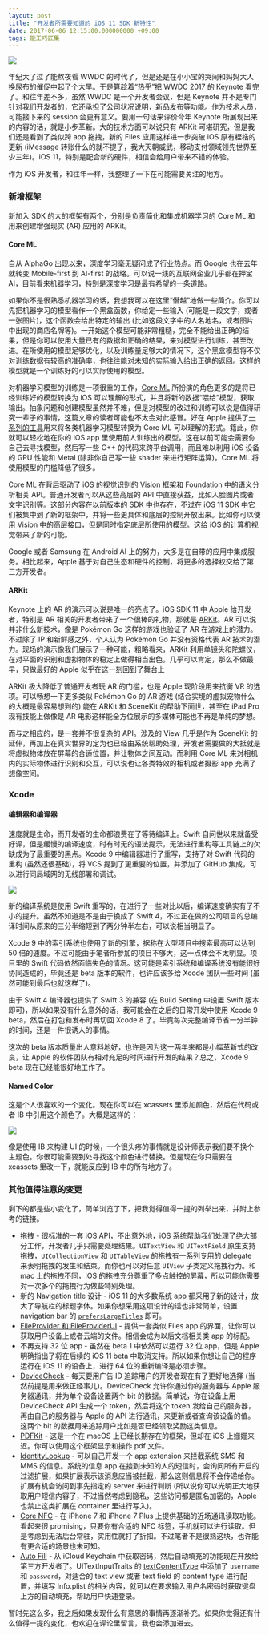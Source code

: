 ```yaml
---
layout: post
title: "开发者所需要知道的 iOS 11 SDK 新特性"
date: 2017-06-06 12:15:00.000000000 +09:00
tags: 能工巧匠集
---
```


![](/assets/images/2017/wwdc-2017.jpg)

年纪大了过了能熬夜看 WWDC 的时代了，但是还是在小小宝的哭闹和妈妈大人换尿布的催促中起了个大早。于是算趁着“热乎”把 WWDC 2017 的 Keynote 看完了。和往年差不多，虽然 WWDC 是一个开发者会议，但是 Keynote 并不是专门针对我们开发者的，它还承担了公司状况说明，新品发布等功能。作为技术人员，可能接下来的 session 会更有意义。要用一句话来评价今年 Keynote 所展现出来的内容的话，就是小步革新。大的技术方面可以说只有 ARKit 可堪研究，但是我们还是看到了类似跨 app 拖拽，新的 Files 应用这样进一步突破 iOS 原有桎梏的更新 (iMessage 转账什么的就不提了，我大天朝威武，移动支付领域领先世界至少三年)。iOS 11，特别是配合新的硬件，相信会给用户带来不错的体验。

作为 iOS 开发者，和往年一样，我整理了一下在可能需要关注的地方。

### 新增框架

新加入 SDK 的大的框架有两个，分别是负责简化和集成机器学习的 Core ML 和用来创建增强现实 (AR) 应用的 ARKit。

#### Core ML

自从 AlphaGo 出现以来，深度学习毫无疑问成了行业热点。而 Google 也在去年就转变 Mobile-first 到 AI-first 的战略。可以说一线的互联网企业几乎都在押宝 AI，目前看来机器学习，特别是深度学习是最有希望的一条道路。

如果你不是很熟悉机器学习的话，我想我可以在这里“僭越”地做一些简介。你可以先把机器学习的模型看作一个黑盒函数，你给定一些输入 (可能是一段文字，或者一张图片)，这个函数会给出特定的输出 (比如这段文字中的人名地名，或者图片中出现的商店名牌等)。一开始这个模型可能非常粗糙，完全不能给出正确的结果，但是你可以使用大量已有的数据和正确的结果，来对模型进行训练，甚至改进。在所使用的模型足够优化，以及训练量足够大的情况下，这个黑盒模型将不仅对训练数据有较高的准确率，也往往能对未知的实际输入给出正确的返回。这样的模型就是一个训练好的可以实际使用的模型。

对机器学习模型的训练是一项很重的工作，[Core ML](https://developer.apple.com/machine-learning/) 所扮演的角色更多的是将已经训练好的模型转换为 iOS 可以理解的形式，并且将新的数据“喂给”模型，获取输出。抽象问题和创建模型虽然并不难，但是对模型的改进和训练可以说是值得研究一辈子的事情，这篇文章的读者可能也不太会对此感冒。好在 Apple 提供了[一系列的工具](https://developer.apple.com/documentation/coreml/converting_trained_models_to_core_ml)用来将各类机器学习模型转换为 Core ML 可以理解的形式。籍此，你就可以轻松地在你的 iOS app 里使用前人训练出的模型。这在以前可能会需要你自己去寻找模型，然后写一些 C++ 的代码来跨平台调用，而且难以利用 iOS 设备的 GPU 性能和 Metal (除非你自己写一些 shader 来进行矩阵运算)。Core ML 将使用模型的门槛降低了很多。

Core ML 在背后驱动了 iOS 的视觉识别的 [Vision](https://developer.apple.com/documentation/vision) 框架和 Foundation 中的语义分析相关 API。普通开发者可以从这些高层的 API 中直接获益，比如人脸图片或者文字识别等。这部分内容在以前版本的 SDK 中也存在，不过在 iOS 11 SDK 中它们被集中到了新的框架中，并将一些更具体和底层的控制开放出来。比如你可以使用 Vision 中的高层接口，但是同时指定底层所使用的模型。这给 iOS 的计算机视觉带来了新的可能。

Google 或者 Samsung 在 Android AI 上的努力，大多是在自带的应用中集成服务。相比起来，Apple 基于对自己生态和硬件的控制，将更多的选择权交给了第三方开发者。

#### ARKit

Keynote 上的 AR 的演示可以说是唯一的亮点了。iOS SDK 11 中 Apple 给开发者，特别是 AR 相关的开发者带来了一个很棒的礼物，那就是 [ARKit](https://developer.apple.com/documentation/arkit)。AR 可以说并非什么新技术，像是 Pokémon Go 这样的游戏也验证了 AR 在游戏上的潜力。不过除了 IP 和新鲜感之外，个人认为 Pokémon Go 并没有资格代表 AR 技术的潜力。现场的演示像我们展示了一种可能，粗略看来，ARKit 利用单镜头和陀螺仪，在对平面的识别和虚拟物体的稳定上做得相当出色。几乎可以肯定，那么不做最早，只做最好的 Apple 似乎在这一刻回到了舞台上

ARKit 极大降低了普通开发者玩 AR 的门槛，也是 Apple 现阶段用来抗衡 VR 的选项。可以畅想一下更多类似 Pokémon Go 的 AR 游戏 (结合实境的虚拟宠物什么的大概是最容易想到的) 能在 ARKit 和 SceneKit 的帮助下面世，甚至在 iPad Pro 现有技能上做像是 AR 电影这样能全方位展示的多媒体可能也不再是单纯的梦想。

而与之相应的，是一套并不很复杂的 API。涉及的 View 几乎是作为 SceneKit 的延伸，再加上在真实世界的定为也已经由系统帮助处理，开发者需要做的大抵就是将虚拟物体放在屏幕的合适位置，并让物体之间互动。而利用 Core ML 来对相机内的实际物体进行识别和交互，可以说也让各类特效的相机或者摄影 app 充满了想像空间。

### Xcode

#### 编辑器和编译器

速度就是生命，而开发者的生命都浪费在了等待编译上。Swift 自问世以来就备受好评，但是缓慢的编译速度，时有时无的语法提示，无法进行重构等工具链上的欠缺成为了最重要的黑点。Xcode 9 中编辑器进行了重写，支持了对 Swift 代码的重构 (虽然还很基础)，将 VCS 提到了更重要的位置，并添加了 GitHub 集成，可以进行同局域网的无线部署和调试。

![](/assets/images/2017/xcode-git.png)

新的编译系统是使用 Swift 重写的，在进行了一些对比以后，编译速度确实有了不小的提升。虽然不知道是不是由于换成了 Swift 4，不过正在做的公司项目的总编译时间从原来的三分半缩短到了两分钟半左右，可以说相当明显了。

Xcode 9 中的索引系统也使用了新的引擎，据称在大型项目中搜索最高可以达到 50 倍的速度。不过可能由于笔者所参加的项目不够大，这一点体会不太明显。项目里的 Swift 代码依然面临失色的情况。这可能是索引系统和编译系统没有能很好协同造成的，毕竟还是 beta 版本的软件，也许应该多给 Xcode 团队一些时间 (虽然可能到最后也就这样了)。

由于 Swift 4 编译器也提供了 Swift 3 的兼容 (在 Build Setting 中设置 Swift 版本即可)，所以如果没有什么意外的话，我可能会在之后的日常开发中使用 Xcode 9 beta，然后在打包和发布时再切回 Xcode 8 了。毕竟每次完整编译节省一分半钟的时间，还是一件很诱人的事情。

这次的 beta 版本质量出人意料地好，也许是因为这一两年来都是小幅革新式的改良，让 Apple 的软件团队有相对充足的时间进行开发的结果？总之，Xcode 9 beta 现在已经能很好地工作了。

#### Named Color

这是个人很喜欢的一个变化。现在你可以在 xcassets 里添加颜色，然后在代码或者 IB 中引用这个颜色了。大概是这样的：

![](/assets/images/2017/named-colors.png)

像是使用 IB 来构建 UI 的时候，一个很头疼的事情就是设计师表示我们要不换个主题色。你很可能需要到处寻找这个颜色进行替换。但是现在你只需要在 xcassets 里改一下，就能反应到 IB 中的所有地方了。

### 其他值得注意的变更

剩下的都是些小变化了，简单浏览了下，把我觉得值得一提的列举出来，并附上参考的链接。

* [拖拽](https://developer.apple.com/documentation/uikit/drag_and_drop) - 很标准的一套 iOS API，不出意外地，iOS 系统帮助我们处理了绝大部分工作，开发者几乎只需要处理结果。`UITextView` 和 `UITextField` 原生支持拖拽，`UICollectionView` 和 `UITableView` 的拖拽有一系列专用的 delegate 来表明拖拽的发生和结束。而你也可以对任意 `UIView` 子类定义拖拽行为。和 mac 上的拖拽不同，iOS 的拖拽充分尊重了多点触控的屏幕，所以可能你需要对一次多个的拖拽行为做些特别处理。
* 新的 Navigation title 设计 - iOS 11 的大多数系统 app 都采用了新的设计，放大了导航栏的标题字体。如果你想采用这项设计的话也非常简单，设置 navigation bar 的 [`prefersLargeTitles`](https://developer.apple.com/documentation/uikit/uinavigationbar/2908999-preferslargetitles) 即可。
* [FileProvider 和 FileProviderUI](https://developer.apple.com/documentation/fileprovider) - 提供一套类似 Files app 的界面，让你可以获取用户设备上或者云端的文件。相信会成为以后文档相关类 app 的标配。
* 不再支持 32 位 app - 虽然在 beta 1 中依然可以运行 32 位 app，但是 Apple 明确指出了将在后续的 iOS 11 beta 中取消支持。所以如果你想让自己的程序运行在 iOS 11 的设备上，进行 64 位的重新编译是必须步骤。
* [DeviceCheck](https://developer.apple.com/documentation/devicecheck) - 每天要用广告 ID 追踪用户的开发者现在有了更好地选择 (当然前提是用来做正经事儿)。DeviceCheck 允许你通过你的服务器与 Apple 服务器通讯，并为单个设备设置两个 bit 的数据。简单说，你在设备上用 DeviceCheck API 生成一个 token，然后将这个 token 发给自己的服务器，再由自己的服务器与 Apple 的 API 进行通讯，来更新或者查询该设备的值。这两个 bit 的数据用来追踪用户比如是否已经领取奖励这类信息。
* [PDFKit](https://developer.apple.com/documentation/pdfkit) - 这是一个在 macOS 上已经长期存在的框架，但却在 iOS 上姗姗来迟。你可以使用这个框架显示和操作 pdf 文件。
* [IdentityLookup](https://developer.apple.com/documentation/identitylookup) - 可以自己开发一个 app extension 来拦截系统 SMS 和 MMS 的信息。系统的信息 app 在接到未知的人的短信时，会询问所有开启的过滤扩展，如果扩展表示该消息应当被拦截，那么这则信息将不会传递给你。扩展有机会访问到事先指定的 server 来进行判断 (所以说你可以光明正大地获取用户短信内容了，不过当然考虑到隐私，这些访问都是匿名加密的，Apple 也禁止这类扩展在 container 里进行写入)。
* [Core NFC](https://developer.apple.com/documentation/corenfc) - 在 iPhone 7 和 iPhone 7 Plus 上提供基础的近场通讯读取功能。看起来很 promising，只要你有合适的 NFC 标签，手机就可以进行读取。但是考虑到无法后台常驻，实用性就打了折扣。不过笔者不是很熟这块，也许能有更合适的场景也未可知。
* [Auto Fill](https://developer.apple.com/videos/play/wwdc2017/206/) - 从 iCloud Keychain 中获取密码，然后自动填充的功能现在开放给第三方开发者了。UITextInputTraits 的 [textContentType](https://developer.apple.com/documentation/uikit/uitextcontenttype) 中添加了 `username` 和 `password`，对适合的 text view 或者 text field 的 content type 进行配置，并填写 Info.plist 的相关内容，就可以在要求输入用户名密码时获取键盘上方的自动填充，帮助用户快速登录。

暂时先这么多，我之后如果发现什么有意思的事情再逐渐补充。如果你觉得还有什么值得一提的变化，也欢迎在评论里留言，我也会添加进去。



